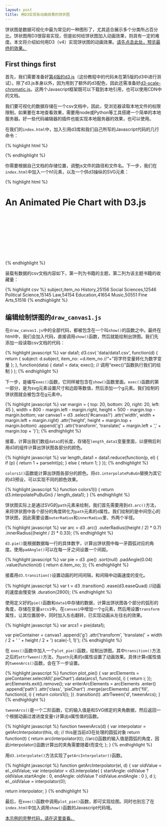 ```yaml
---
layout: post
title: 用D3实现有动画效果的饼状图
---
```


饼状图是数据可视化中最为常见的一种图形了，尤其适合展示多个分类所占百分比。饼状图用D3很容易实现，但是如何给饼状图加入动画效果，则具有一定的难度。本文将介绍如何用D3（v4）实现饼状图的动画效果。<a href="https://scanthonie.github.io/d3-data-visualization-snippets/a001/index.html" target="_blank">请先点击此处，预览最终的效果。</a>

## First things first

首先，我们需要准备好[第4版的d3.js](https://cdnjs.com/libraries/d3)（这份教程中的代码未在第5版的d3中进行测试）。除了d3.js本身以外，因为用到了额外的d3配色，因此还需准备好[d3-scale-chromatic.js](https://github.com/d3/d3-scale-chromatic)。这两个Javascript框架既可以下载到本地引用，也可以使用CDN中的文档。

我们要可视化的数据存储在一个csv文档中，因此，受浏览器读取本地文件的权限限制，如果要在本地查看效果，需要用node或Python等工具搭建一个简单的本地服务器。好一些代码编辑器的插件也能实现本地服务器的效果，也可以使用。

在我们的`index.html`中，加入引用d3库和我们自己所写的Javascript代码的几行命令：

{% highlight html %}
<script src="../common/js/lib/d3.v4.min.js"></script>
<script src='../common/js/lib/d3-scale-chromatic.v1.min.js'></script>
<script src="js/draw_canvas1.js"></script>
{% endhighlight %}

你需要根据自己文档的存储位置，调整js文件的路径和文件名。下一步，我们在`index.html`中加入一个h1元素，以及一个供d3操纵的SVG元素：

{% highlight html %}
<h1>An Animated Pie Chart with D3.js</h1>
<div id="visualization">
    <svg id="canvas1"></svg>
</div>
{% endhighlight %}

装载有数据的csv文档内容如下，第一列为书籍的主题，第二列为该主题书籍的收藏量：

{% highlight csv %}
subject,item_no
History,25156
Social Sciences,12546
Political Science,15145
Law,54154
Education,41654
Music,50551
Fine Arts,51516
{% endhighlight %}

## 编辑绘制饼图的`draw_canvas1.js`

在`draw_canvas1.js`中的全部代码，都被包含在一个叫`show()`的函数之中。最终在html中，我们会加入代码，直接调用`show()`函数，然后就能绘制出饼图。我们先添加一段读取csv文档的代码：

{% highlight javascript %}
var data1;
d3.csv(
  'data/data1.csv',
  function(d) {
    return {
      subject: d.subject,
      item_no: +d.item_no //“+”将字符变量转化为数字变量
    };
  },
  function(data) {
    data1 = data;
    exec(); // 调用“exec()”函数执行我们的绘制
  }
);
{% endhighlight %}

下一步，是编写`exec()`函数，它同样被包含在`show()`函数里面。`exec()`函数的第一部分，是为svg元素设置尺寸和边距等数值，然后添加一个g元素。我们绘制的饼状图就会被包含在g元素中。

{% highlight javascript %}
var margin = { top: 20, bottom: 20, right: 20, left: 45 },
  width = 800 - margin.left - margin.right,
  height = 500 - margin.top - margin.bottom;
var canvas1 = d3
  .select('#canvas1')
  .attr('width', width + margin.left + margin.right)
  .attr('height', height + margin.top + margin.bottom)
  .append('g')
  .attr('transform', 'translate(' + margin.left + ',' + margin.top + ')');
{% endhighlight %}

接着，计算出我们数组`data1`的长度，存储在`length_data1`变量里面，以便稍后利用d3的组件计算出饼状图各部分的颜色。

{% highlight javascript %}
var length_data1 = data1.reduce(function(p, el) {
  if (p) {
    return 1 + parseInt(p);
  } else {
    return 1;
  }
});
{% endhighlight %}

`colors1()`函数能计算出饼图各部分的颜色。将`d3.interpolatePuBuGn`替换为其它的d3预设，可以实现不同的颜色效果。

{% highlight javascript %}
function colors1(i) {
  return d3.interpolatePuBuGn(i / length_data1);
}
{% endhighlight %}

饼状图实际上是通过SVG的`path`元素来绘制，我们首先需要用到`d3.arc()`方法，来将饼状图中各个部分的角度转化为`path`元素的`d`属性。我们绘制的是中间空心的饼状图，因此需要设置`outerRadius`和`innerRadius`里、外两个半径。

{% highlight javascript %}
var arc = d3
  .arc()
  .outerRadius((height / 2) * 0.7)
  .innerRadius((height / 2) * 0.33);
{% endhighlight %}

`d3.pie()`能根据数据每一行的具体数字，计算出饼状图中每一牙圆弧对应的角度。使用`padAngle()`可以在每一牙之间设置一个间距。

{% highlight javascript %}
var pie = d3
  .pie()
  .sort(null)
  .padAngle(0.04)
  .value(function(d) {
    return d.item_no;
  });
{% endhighlight %}

接着用`d3.transition()`设置动画的时间间隔，和间隔中动画速度的变化。

{% highlight javascript %}
var t = d3
  .transition()
  .ease(d3.easeQuad) //动画的速度由慢变快
  .duration(2800);
{% endhighlight %}

使用定义好的`pie()`函数和`data1`中存储的数据，计算出饼状图各个部分的弧形的角度，存储在变量`arcs1`中。在`canvas1`中增加一个g元素，然后用设置`transform`属性，让其位置居中，同时加入左右翻转，已实现动画从左往右的效果。

{% highlight javascript %}
var arcs1 = pie(data1);

var pieContainer = canvas1
  .append('g')
  .attr('transform', 'translate(' + width / 2 + ' ' + height / 2 + ') scale(-1, 1)');
{% endhighlight %}

在 `exec()`函数中加入一个`plot_pie()`函数，绘制出饼图。其中`transition()`方法之后的`attrTween()`方法，为`path`元素的`d`属性设置了动画效果。具体计算`d`属性值的`tweenArcs()`函数，会在下一步设置。

{% highlight javascript %}
function plot_pie() {
  var arcElements = pieContainer.selectAll('.pieChart').data(arcs1, function(d, i) {
    return i;
  });
  arcElements.exit().remove();
  var enterArcElements = arcElements
    .enter()
    .append('path')
    .attr('class', 'pieChart')
    .merge(arcElements)
    .attr('fill', function(d, i) {
      return colors1(i);
    })
    .transition(t)
    .attrTween('d', tweenArcs);
}
{% endhighlight %}

`tweenArcs()`是一个二阶函数，它的输入值是和SVG绑定的夹角数据，然后返回一个根据动画过渡进度变量`t`计算出`d`属性值的函数。

{% highlight javascript %}
function tweenArcs(d) {
  var interpolator = getArcInterpolator(this, d);
  // this是当前d3在处理的圆弧对象
  return function(t) {
    return arc(interpolator(t));
    //arc()函数的输入值是圆弧的角度，因此interpolator()函数计算出的夹角需要随着t而变化
  };
}
{% endhighlight %}

用`d3.interpolate()`方法实现了`getArcInterpolator()`函数。

{% highlight javascript %}
function getArcInterpolator(el, d) {
  var oldValue = el._oldValue;
  var interpolator = d3.interpolate(
    {
      startAngle: oldValue ? oldValue.startAngle : 0,
      endAngle: oldValue ? oldValue.endAngle : 0
    },
    d
  );
  el._oldValue = interpolator(0);

  return interpolator;
}
{% endhighlight %}

最后，在`exec()`函数中调用`plot_pie()`函数，即可实现绘图。同时也别忘了在`index.html`中加入调用`show()`函数的Javascript代码哦。

[本示例的完整代码，请在这里查看。](https://github.com/scanthonie/d3-data-visualization-snippets/tree/master/a001)
